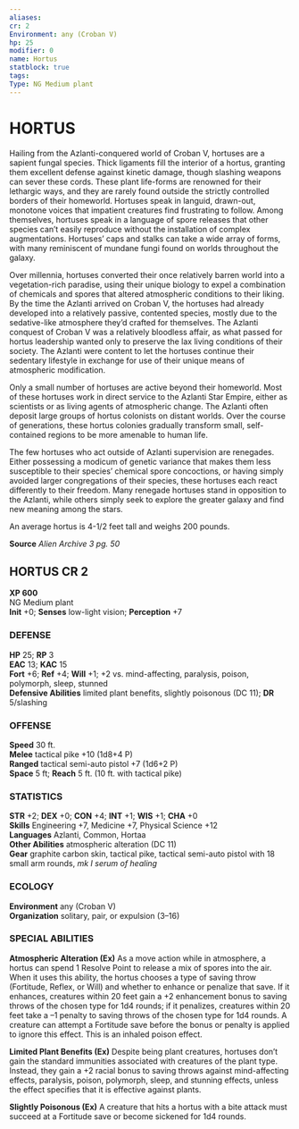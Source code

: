 ```yaml
---
aliases: 
cr: 2
Environment: any (Croban V)  
hp: 25
modifier: 0
name: Hortus
statblock: true
tags: 
Type: NG Medium plant  
---
```

# HORTUS
Hailing from the Azlanti-conquered world of Croban V, hortuses are a sapient fungal species. Thick ligaments fill the interior of a hortus, granting them excellent defense against kinetic damage, though slashing weapons can sever these cords. These plant life-forms are renowned for their lethargic ways, and they are rarely found outside the strictly controlled borders of their homeworld. Hortuses speak in languid, drawn-out, monotone voices that impatient creatures find frustrating to follow. Among themselves, hortuses speak in a language of spore releases that other species can’t easily reproduce without the installation of complex augmentations. Hortuses’ caps and stalks can take a wide array of forms, with many reminiscent of mundane fungi found on worlds throughout the galaxy.

Over millennia, hortuses converted their once relatively barren world into a vegetation-rich paradise, using their unique biology to expel a combination of chemicals and spores that altered atmospheric conditions to their liking. By the time the Azlanti arrived on Croban V, the hortuses had already developed into a relatively passive, contented species, mostly due to the sedative-like atmosphere they’d crafted for themselves. The Azlanti conquest of Croban V was a relatively bloodless affair, as what passed for hortus leadership wanted only to preserve the lax living conditions of their society. The Azlanti were content to let the hortuses continue their sedentary lifestyle in exchange for use of their unique means of atmospheric modification.

Only a small number of hortuses are active beyond their homeworld. Most of these hortuses work in direct service to the Azlanti Star Empire, either as scientists or as living agents of atmospheric change. The Azlanti often deposit large groups of hortus colonists on distant worlds. Over the course of generations, these hortus colonies gradually transform small, self-contained regions to be more amenable to human life.

The few hortuses who act outside of Azlanti supervision are renegades. Either possessing a modicum of genetic variance that makes them less susceptible to their species’ chemical spore concoctions, or having simply avoided larger congregations of their species, these hortuses each react differently to their freedom. Many renegade hortuses stand in opposition to the Azlanti, while others simply seek to explore the greater galaxy and find new meaning among the stars.

An average hortus is 4-1/2 feet tall and weighs 200 pounds.

**Source** _Alien Archive 3 pg. 50_

## HORTUS CR 2

**XP 600**  
NG Medium plant  
**Init** +0; **Senses** low-light vision; **Perception** +7  

### DEFENSE

**HP** 25; **RP** 3  
**EAC** 13; **KAC** 15  
**Fort** +6; **Ref** +4; **Will** +1; +2 vs. mind-affecting, paralysis, poison, polymorph, sleep, stunned  
**Defensive Abilities** limited plant benefits, slightly poisonous (DC 11); **DR** 5/slashing  

### OFFENSE

**Speed** 30 ft.  
**Melee** tactical pike +10 (1d8+4 P)  
**Ranged** tactical semi-auto pistol +7 (1d6+2 P)  
**Space** 5 ft; **Reach** 5 ft. (10 ft. with tactical pike)

### STATISTICS

**STR** +2; **DEX** +0; **CON** +4; **INT** +1; **WIS** +1; **CHA** +0  
**Skills** Engineering +7, Medicine +7, Physical Science +12  
**Languages** Azlanti, Common, Hortaa  
**Other Abilities** atmospheric alteration (DC 11)  
**Gear** graphite carbon skin, tactical pike, tactical semi-auto pistol with 18 small arm rounds, _mk I serum of healing_

### ECOLOGY

**Environment** any (Croban V)  
**Organization** solitary, pair, or expulsion (3–16)

### SPECIAL ABILITIES

**Atmospheric Alteration (Ex)** As a move action while in atmosphere, a hortus can spend 1 Resolve Point to release a mix of spores into the air. When it uses this ability, the hortus chooses a type of saving throw (Fortitude, Reflex, or Will) and whether to enhance or penalize that save. If it enhances, creatures within 20 feet gain a +2 enhancement bonus to saving throws of the chosen type for 1d4 rounds; if it penalizes, creatures within 20 feet take a –1 penalty to saving throws of the chosen type for 1d4 rounds. A creature can attempt a Fortitude save before the bonus or penalty is applied to ignore this effect. This is an inhaled poison effect.

**Limited Plant Benefits (Ex)** Despite being plant creatures, hortuses don’t gain the standard immunities associated with creatures of the plant type. Instead, they gain a +2 racial bonus to saving throws against mind-affecting effects, paralysis, poison, polymorph, sleep, and stunning effects, unless the effect specifies that it is effective against plants.

**Slightly Poisonous (Ex)** A creature that hits a hortus with a bite attack must succeed at a Fortitude save or become sickened for 1d4 rounds.
